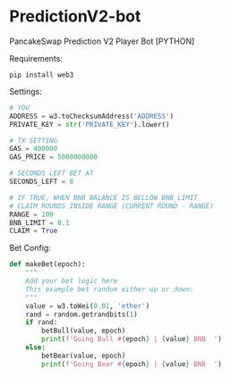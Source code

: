 # PredictionV2-bot
PancakeSwap Prediction V2 Player Bot [PYTHON]

Requirements:

```
pip install web3
```

Settings:

```python
# YOU
ADDRESS = w3.toChecksumAddress('ADDRESS')
PRIVATE_KEY = str('PRIVATE_KEY').lower()

# TX SETTING
GAS = 400000
GAS_PRICE = 5000000000

# SECONDS LEFT BET AT
SECONDS_LEFT = 8

# IF TRUE, WHEN BNB BALANCE IS BELLOW BNB_LIMIT
# CLAIM ROUNDS INSIDE RANGE (CURRENT ROUND - RANGE)
RANGE = 100
BNB_LIMIT = 0.1
CLAIM = True
```

Bet Config:

```python
def makeBet(epoch):
    """
    Add your bet logic here
    This example bet random either up or down:
    """
    value = w3.toWei(0.01, 'ether')
    rand = random.getrandbits(1)
    if rand:
        betBull(value, epoch)
        print(f'Going Bull #{epoch} | {value} BNB  ')
    else:
        betBear(value, epoch)
        print(f'Going Bear #{epoch} | {value} BNB  ')
```




